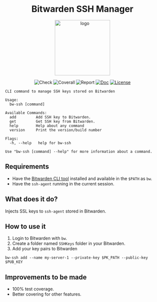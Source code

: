 <h1 align="center">
Bitwarden SSH Manager
</h1>

<p align="center">
  <a href="https://omegion.github.io/bw-ssh-docs/" target="_blank">
    <img width="180" src="https://omegion.github.io/bw-ssh-docs/img/logo.svg" alt="logo">
  </a>
</p>

<p align="center">
    <img src="https://img.shields.io/github/workflow/status/omegion/bw-ssh/Code%20Check" alt="Check"></a>
    <img src="https://coveralls.io/repos/github/omegion/bw-ssh/badge.svg?branch=master" alt="Coverall"></a>
    <img src="https://goreportcard.com/badge/github.com/omegion/bw-ssh" alt="Report"></a>
    <a href="http://pkg.go.dev/github.com/omegion/bw-ssh"><img src="https://img.shields.io/badge/pkg.go.dev-doc-blue" alt="Doc"></a>
    <a href="https://github.com/omegion/bw-ssh/blob/master/LICENSE"><img src="https://img.shields.io/github/license/omegion/bw-ssh" alt="License"></a>
</p>

```shell
CLI command to manage SSH keys stored on Bitwarden

Usage:
  bw-ssh [command]

Available Commands:
  add         Add SSH key to Bitwarden.
  get         Get SSH key from Bitwarden.
  help        Help about any command
  version     Print the version/build number

Flags:
  -h, --help   help for bw-ssh

Use "bw-ssh [command] --help" for more information about a command.

```

## Requirements

* Have the [Bitwarden CLI tool](https://github.com/bitwarden/cli) installed and available in the `$PATH` as `bw`.
* Have the `ssh-agent` running in the current session.

## What does it do?

Injects SSL keys to `ssh-agent` stored in Bitwarden.

## How to use it

1. Login to Bitwarden with `bw`.
1. Create a folder named `SSHKeys` folder in your Bitwarden.
1. Add your key pairs to Bitwarden

```shell
bw-ssh add --name my-server-1 --private-key $PK_PATH --public-key $PUB_KEY
```

## Improvements to be made

* 100% test coverage.
* Better covering for other features.


